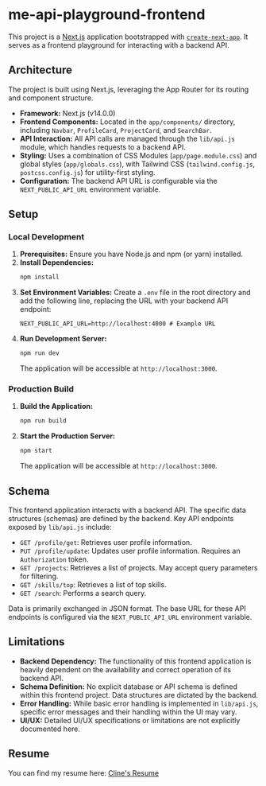 # me-api-playground-frontend

This project is a [Next.js](https://nextjs.org) application bootstrapped with [`create-next-app`](https://nextjs.org/docs/app/api-reference/cli/create-next-app). It serves as a frontend playground for interacting with a backend API.

## Architecture

The project is built using Next.js, leveraging the App Router for its routing and component structure.

-   **Framework:** Next.js (v14.0.0)
-   **Frontend Components:** Located in the `app/components/` directory, including `Navbar`, `ProfileCard`, `ProjectCard`, and `SearchBar`.
-   **API Interaction:** All API calls are managed through the `lib/api.js` module, which handles requests to a backend API.
-   **Styling:** Uses a combination of CSS Modules (`app/page.module.css`) and global styles (`app/globals.css`), with Tailwind CSS (`tailwind.config.js`, `postcss.config.js`) for utility-first styling.
-   **Configuration:** The backend API URL is configurable via the `NEXT_PUBLIC_API_URL` environment variable.

## Setup

### Local Development

1.  **Prerequisites:** Ensure you have Node.js and npm (or yarn) installed.
2.  **Install Dependencies:**
    ```bash
    npm install
    ```
3.  **Set Environment Variables:** Create a `.env` file in the root directory and add the following line, replacing the URL with your backend API endpoint:
    ```
    NEXT_PUBLIC_API_URL=http://localhost:4000 # Example URL
    ```
4.  **Run Development Server:**
    ```bash
    npm run dev
    ```
    The application will be accessible at `http://localhost:3000`.

### Production Build

1.  **Build the Application:**
    ```bash
    npm run build
    ```
2.  **Start the Production Server:**
    ```bash
    npm start
    ```
    The application will be accessible at `http://localhost:3000`.

## Schema

This frontend application interacts with a backend API. The specific data structures (schemas) are defined by the backend. Key API endpoints exposed by `lib/api.js` include:

-   `GET /profile/get`: Retrieves user profile information.
-   `PUT /profile/update`: Updates user profile information. Requires an `Authorization` token.
-   `GET /projects`: Retrieves a list of projects. May accept query parameters for filtering.
-   `GET /skills/top`: Retrieves a list of top skills.
-   `GET /search`: Performs a search query.

Data is primarily exchanged in JSON format. The base URL for these API endpoints is configured via the `NEXT_PUBLIC_API_URL` environment variable.

## Limitations

-   **Backend Dependency:** The functionality of this frontend application is heavily dependent on the availability and correct operation of its backend API.
-   **Schema Definition:** No explicit database or API schema is defined within this frontend project. Data structures are dictated by the backend.
-   **Error Handling:** While basic error handling is implemented in `lib/api.js`, specific error messages and their handling within the UI may vary.
-   **UI/UX:** Detailed UI/UX specifications or limitations are not explicitly documented here.

## Resume

You can find my resume here: [ Cline's Resume](https://drive.google.com/file/d/1BMi31Xo2WUWjfuzL1hni18EMi0ktLbr4/view?usp=sharing)

